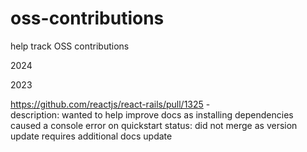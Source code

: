 # oss-contributions

help track OSS contributions

2024

2023 

https://github.com/reactjs/react-rails/pull/1325 -  
description: wanted to help improve docs as installing dependencies caused a console error on quickstart
status: did not merge as version update requires additional docs update
